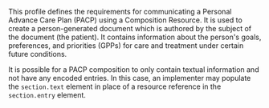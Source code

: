 This profile defines the requirements for communicating a Personal Advance Care Plan (PACP) using a Composition Resource. It is used to create a person-generated document which is authored by the subject of the document (the patient). It contains information about the person's goals, preferences, and priorities (GPPs) for care and treatment under certain future conditions.

It is possible for a PACP composition to only contain textual information and not have any encoded entries. In this case, an implementer may populate the `section.text` element in place of a resource reference in the `section.entry` element.
